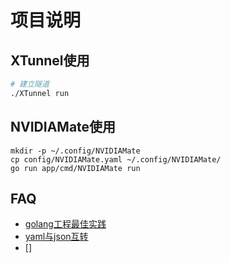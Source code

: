 项目说明
===


## XTunnel使用

```bash
# 建立隧道
./XTunnel run

```

## NVIDIAMate使用

```
mkdir -p ~/.config/NVIDIAMate
cp config/NVIDIAMate.yaml ~/.config/NVIDIAMate/
go run app/cmd/NVIDIAMate run
```

## FAQ

- [golang工程最佳实践](https://github.com/golang-standards/project-layout)
- [yaml与json互转](https://github.com/ghodss/yaml)
- []